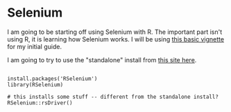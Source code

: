 # Selenium

I am going to be starting off using Selenium with R. The important part isn't using R, it is learning how Selenium works. I will be using [this basic vignette](https://cran.r-project.org/web/packages/RSelenium/vignettes/RSelenium-basics.html) for my initial guide. 


I am going to try to use the "standalone" install from [this site here](http://selenium-release.storage.googleapis.com/index.html?path=3.1/).


```{r}

install.packages('RSelenium')
library(RSelenium)

# this installs some stuff -- different from the standalone install?
RSelenium::rsDriver()

```


